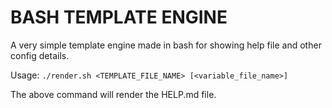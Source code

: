 BASH TEMPLATE ENGINE
====================

A very simple template engine made in bash for showing help file and other config details.

Usage: `./render.sh <TEMPLATE_FILE_NAME> [<variable_file_name>]`

The above command will render the HELP.md file.
